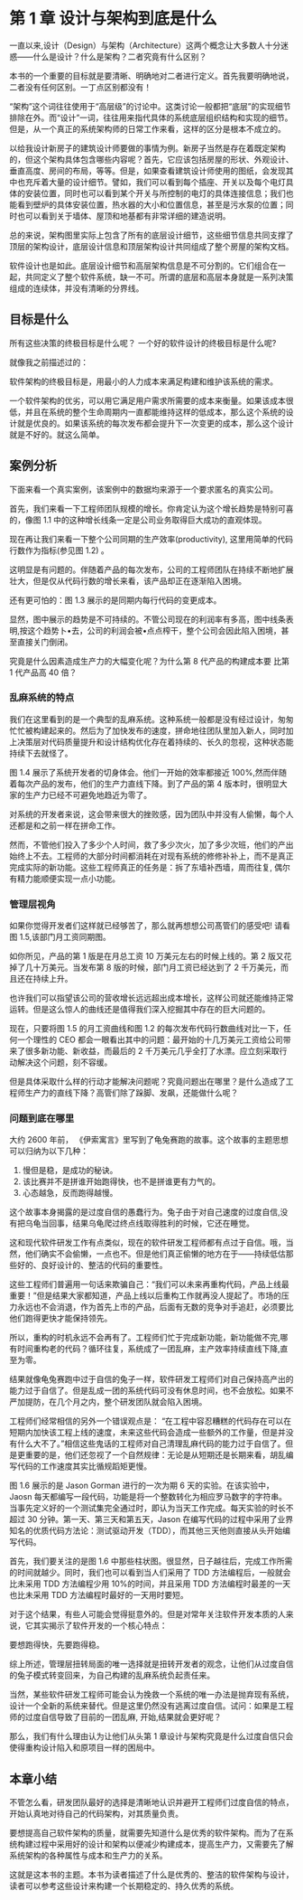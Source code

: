 # 第 1 章 设计与架构到底是什么

一直以来,设计（Design）与架构（Architecture）这两个概念让大多数人十分迷惑——什么是设计？什么是架构？二者究竟有什么区别？

本书的一个重要的目标就是要清晰、明确地对二者进行定义。首先我要明确地说，二者没有任何区别。一丁点区别都没有！

“架构”这个词往往使用于“高层级”的讨论中。这类讨论一般都把“底层”的实现细节排除在外。而“设计”一词，往往用来指代具体的系统底层组织结构和实现的细节。但是，从一个真正的系统架构师的日常工作来看，这样的区分是根本不成立的。

以给我设计新房子的建筑设计师要做的事情为例。新房子当然是存在着既定架构的，但这个架构具体包含哪些内容呢？首先，它应该包括房屋的形状、外观设计、垂直高度、房间的布局，等等。但是，如果查看建筑设计师使用的图纸，会发现其中也充斥着大量的设计细节。譬如，我们可以看到每个插座、开关以及每个电灯具体的安装位置，同时也可以看到某个开关与所控制的电灯的具体连接信息；我们也能看到壁炉的具体安装位置，热水器的大小和位置信息，甚至是污水泵的位置；同时也可以看到关于墙体、屋顶和地基都有非常详细的建造说明。

总的来说，架构图里实际上包含了所有的底层设计细节，这些细节信息共同支撑了顶层的架构设计，底层设计信息和顶层架构设计共同组成了整个房屋的架构文档。

软件设计也是如此。底层设计细节和高层架构信息是不可分割的。它们组合在一起，共同定义了整个软件系统，缺一不可。所谓的底层和高层本身就是一系列决策组成的连续体，并没有清晰的分界线。

## 目标是什么

所有这些决策的终极目标是什么呢？ 一个好的软件设计的终极目标是什么呢?

就像我之前描述过的：

软件架构的终极目标是，用最小的人力成本来满足构建和维护该系统的需求。

一个软件架构的优劣，可以用它满足用户需求所需要的成本来衡量。如果该成本很低，并且在系统的整个生命周期内一直都能维持这样的低成本，那么这个系统的设计就是优良的。如果该系统的每次发布都会提升下一次变更的成本，那么这个设计就是不好的。就这么简单。

## 案例分析

下面来看一个真实案例，该案例中的数据均来源于一个要求匿名的真实公司。

首先，我们来看一下工程师团队规模的增长。你肯定认为这个增长趋势是特别可喜的，像图 1.1 中的这种增长线条一定是公司业务取得巨大成功的直观体现。

现在再让我们来看一下整个公司同期的生产效率(productivity), 这里用简单的代码行数作为指标(参见图 1.2) 。

这明显是有问题的。伴随着产品的每次发布，公司的工程师团队在持续不断地扩展壮大，但是仅从代码行数的增长来看，该产品却正在逐渐陷入困境。

还有更可怕的：图 1.3 展示的是同期内每行代码的变更成本。

显然，图中展示的趋势是不可持续的。不管公司现在的利润率有多高，图中线条表明,按这个趋势卜•去，公司的利润会被•点点榨干，整个公司会因此陷入困境，甚至直接关门倒闭。

究竟是什么因素造成生产力的大幅变化呢？为什么第 8 代产品的构建成本要 比第 1 代产品高 40 倍？

### 乱麻系统的特点

我们在这里看到的是一个典型的乱麻系统。这种系统一般都是没有经过设计，匆匆忙忙被构建起来的。然后为了加快发布的速度，拼命地往团队里加入新人，同时加上决策层对代码质量提升和设计结构优化存在着持续的、长久的忽视，这种状态能持续下去就怪了。

图 1.4 展示了系统开发者的切身体会。他们一开始的效率都接近 100%,然而伴随着每次产品的发布，他们的生产力直线下降。到了产品的第 4 版本时，很明显大家的生产力已经不可避免地趋近为零了。

对系统的开发者来说，这会带来很大的挫败感，因为团队中并没有人偷懒，每个人还都是和之前一样在拼命工作。

然而，不管他们投入了多少个人时间，救了多少次火，加了多少次班，他们的产出始终上不去。工程师的大部分时间都消耗在对现有系统的修修补补上，而不是真正完成实际的新功能。这些工程师真正的任务是：拆了东墙补西墙，周而往复, 偶尔有精力能顺便实现一点小功能。

### 管理层视角

如果你觉得开发者们这样就已经够苦了，那么就再想想公司髙管们的感受吧! 请看图 1.5,该部门月工资同期图。

如你所见，产品的第 1 版是在月总工资 10 万美元左右的时候上线的。第 2 版又花掉了几十万美元。当发布第 8 版的时候，部门月工资已经达到了 2 千万美元，而且还在持续上升。

也许我们可以指望该公司的营收增长远远超出成本增长，这样公司就还能维持正常运转。但是这么惊人的曲线还是值得我们深入挖掘其中存在的巨大问题的。

现在，只要将图 1.5 的月工资曲线和图 1.2 的每次发布代码行数曲线对比一下，任何一个理性的 CEO 都会一眼看出其中的问题：最开始的十几万美元工资给公司带来了很多新功能、新收益，而最后的 2 千万美元几乎全打了水漂。应立刻采取行动解决这个问题，刻不容缓。

但是具体采取什么样的行动才能解决问题呢？究竟问题出在哪里？是什么造成了工程师生产力的直线下降？高管们除了跺脚、发飙，还能做什么呢？

### 问题到底在哪里

大约 2600 年前， 《伊索寓言》里写到了龟兔赛跑的故事。这个故事的主题思想可以归纳为以下几种：

1. 慢但是稳，是成功的秘诀。
2. 该比赛并不是拼谁开始跑得快，也不是拼谁更有力气的。
3. 心态越急，反而跑得越慢。

这个故事本身揭露的是过度自信的愚蠢行为。兔子由于对自己速度的过度自信,没有把乌龟当回事，结果乌龟爬过终点线取得胜利的时候，它还在睡觉。

这和现代软件研发工作有点类似，现在的软件研发工程师都有点过于自信。哦，当然，他们确实不会偷懒，一点也不。但是他们真正偷懒的地方在于——持续低估那些好的、良好设计的、整洁的代码的重要性。

这些工程师们普遍用一句话来欺骗自己：“我们可以未来再重构代码，产品上线最重要！”但是结果大家都知道，产品上线以后重构工作就再没人提起了。市场的压力永远也不会消退，作为首先上市的产品，后面有无数的竞争对手追赶，必须要比他们跑得更快才能保持领先。

所以，重构的时机永远不会再有了。工程师们忙于完成新功能，新功能做不完,哪有时间重构老的代码？循环往复，系统成了一团乱麻，主产效率持续直线下降,直至为零。

结果就像龟兔赛跑中过于自信的兔子一样，软件研发工程师们对自己保持高产出的能力过于自信了。但是乱成一团的系统代码可没有休息时间，也不会放松。如果不严加提防，在几个月之内，整个研发团队就会陷入困境。

工程师们经常相信的另外一个错误观点是： “在工程中容忍糟糕的代码存在可以在短期内加快该工程上线的速度，未来这些代码会造成一些额外的工作量，但是并没有什么大不了。”相信这些鬼话的工程师对自己清理乱麻代码的能力过于自信了。但是更重要的是，他们还忽视了一个自然规律：无论是从短期还是长期来看，胡乱编写代码的工作速度其实比循规蹈矩更慢。

图 1.6 展示的是 Jason Gorman 进行的一次为期 6 天的实验。在该实验中，Jaosn 每天都编写一段代码，功能是将一个整数转化为相应罗马数字的字符串。当事先定义好的一个测试集完全通过时，即认为当天工作完成。每天实验的时长不超过 30 分钟。第一天、第三天和第五天，Jason 在编写代码的过程中采用了业界知名的优质代码方法论：测试驱动开发（TDD），而其他三天他则直接从头开始编写代码。

首先，我们要关注的是图 1.6 中那些柱状图。很显然，日子越往后，完成工作所需的时间就越少。同时，我们也可以看到当人们采用了 TDD 方法编程后，一般就会比未采用 TDD 方法编程少用 10%的时间，并且采用 TDD 方法编程时最差的一天也比未采用 TDD 方法编程时最好的一天用时要短。

对于这个结果，有些人可能会觉得挺意外的。但是对常年关注软件开发本质的人来说，它其实揭示了软件开发的一个核心特点：

要想跑得快，先要跑得稳。

综上所述，管理层扭转局面的唯一选择就是扭转开发者的观念，让他们从过度自信的兔子模式转变回来，为自己构建的乱麻系统负起责任来。

当然，某些软件研发工程师可能会认为挽救一个系统的唯一办法是抛弃现有系统，设计一个全新的系统来替代。但是这里仍然没有逃离过度自信。试问：如果是工程师的过度自信导致了目前的一团乱麻, 开始,结果就会更好呢？

那么，我们有什么理由认为让他们从头第 1 章设计与架构究竟是什么过度自信只会使得重构设计陷入和原项目一样的困局中。

## 本章小结

不管怎么看，研发团队最好的选择是清晰地认识并避开工程师们过度自信的特点，开始认真地对待自己的代码架构，对其质量负责。

要想提高自己软件架构的质量，就需要先知道什么是优秀的软件架构。而为了在系统构建过程中采用好的设计和架构以便减少构建成本，提高生产力，又需要先了解系统架构的各种属性与成本和生产力的关系。

这就是这本书的主题。本书为读者描述了什么是优秀的、整洁的软件架构与设计，读者可以参考这些设计来构建一个长期稳定的、持久优秀的系统。
